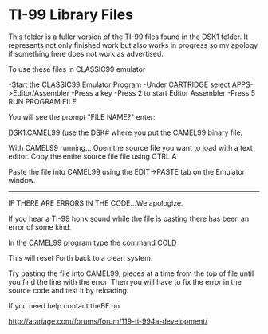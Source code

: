 # TI-99 Library Files

This folder is a fuller version of the TI-99 files found in the DSK1 folder.
It represents not only finished work but also works in progress so my apology
if something here does not work as advertised.


To use these files in CLASSIC99 emulator

-Start the CLASSIC99 Emulator Program
-Under CARTRIDGE select APPS->Editor/Assembler
-Press a key
-Press 2 to start Editor Assembler
-Press 5  RUN PROGRAM FILE

You will see the prompt "FILE NAME?" enter:

DSK1.CAMEL99
(use the DSK# where you put the CAMEL99 binary file.

With CAMEL99 running...
Open the source file you want to load with a text editor.
Copy the entire source file file using CTRL A

Paste the file into CAMEL99 using the EDIT->PASTE tab on the Emulator window.

---------------------------------------------
IF THERE ARE ERRORS IN THE CODE...We apologize.

If you hear a TI-99 honk sound while the file is pasting there has been an
error of some kind.

In the CAMEL99 program type the command COLD <ENTER>

This will reset Forth back to a clean system.

Try pasting the file into CAMEL99, pieces at a time from the top of file until
you find the line with the error. Then you will have to fix the error in the
source code and test it by reloading.

If you need help contact theBF on

http://atariage.com/forums/forum/119-ti-994a-development/
